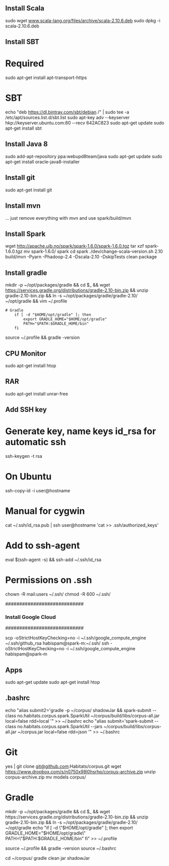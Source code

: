 ## Install Scala
sudo wget www.scala-lang.org/files/archive/scala-2.10.6.deb
sudo dpkg -i scala-2.10.6.deb

## Install SBT
# Required
sudo apt-get install apt-transport-https
# SBT
echo "deb https://dl.bintray.com/sbt/debian /" | sudo tee -a /etc/apt/sources.list.d/sbt.list
sudo apt-key adv --keyserver hkp://keyserver.ubuntu.com:80 --recv 642AC823
sudo apt-get update
sudo apt-get install sbt

## Install Java 8
sudo add-apt-repository ppa:webupd8team/java
sudo apt-get update
sudo apt-get install oracle-java8-installer

## Install git
sudo apt-get install git

## Install mvn
... just remove everything with mvn and use spark/build/mvn

## Install Spark
wget http://apache.uib.no/spark/spark-1.6.0/spark-1.6.0.tgz
tar xzf spark-1.6.0.tgz
mv spark-1.6.0/ spark
cd spark
./dev/change-scala-version.sh 2.10
build/mvn -Pyarn -Phadoop-2.4 -Dscala-2.10 -DskipTests clean package

## Install gradle
mkdir -p ~/opt/packages/gradle && cd $_ && wget https://services.gradle.org/distributions/gradle-2.10-bin.zip && unzip gradle-2.10-bin.zip && ln -s ~/opt/packages/gradle/gradle-2.10/ ~/opt/gradle && vim ~/.profile
```
# Gradle
	if [ -d "$HOME/opt/gradle" ]; then
	    export GRADLE_HOME="$HOME/opt/gradle"
	    PATH="$PATH:$GRADLE_HOME/bin"
	fi
```
source ~/.profile && gradle -version

## CPU Monitor
sudo apt-get install htop

## RAR
sudo apt-get install unrar-free


## Add SSH key 
# Generate key, name keys id_rsa for automatic ssh
ssh-keygen -t rsa

# On Ubuntu
ssh-copy-id -i user@hostname

# Manual for cygwin
cat ~/.ssh/id_rsa.pub | ssh user@hostname 'cat >> .ssh/authorized_keys'

# Add to ssh-agent
eval $(ssh-agent -s) && ssh-add ~/.ssh/id_rsa

# Permissions on .ssh
chown -R mail:users ~/.ssh/
chmod -R 600 ~/.ssh/

############################
### Install Google Cloud ###
############################

scp -oStrictHostKeyChecking=no -i ~/.ssh/google_compute_engine ~/.ssh/github_rsa habispam@spark-m:~/.ssh/
ssh -oStrictHostKeyChecking=no -i ~/.ssh/google_compute_engine habispam@spark-m

## Apps
sudo apt-get update
sudo apt-get install htop

## .bashrc 
echo "alias submit2='gradle -p ~/corpus/ shadowJar && spark-submit --class no.habitats.corpus.spark.SparkUtil ~/corpus/build/libs/corpus-all.jar local=false rdd=local '" >> ~/.bashrc
echo "alias submit='spark-submit --class no.habitats.corpus.spark.SparkUtil --jars ~/corpus/build/libs/corpus-all.jar ~/corpus.jar local=false rdd=json '" >> ~/.bashrc

# Git
yes | git clone git@github.com:Habitats/corpus.git
wget https://www.dropbox.com/s/n0750x98l0hsrhp/corpus-archive.zip
unzip corpus-archive.zip
mv models corpus/

# Gradle
mkdir -p ~/opt/packages/gradle && cd $_ && wget https://services.gradle.org/distributions/gradle-2.10-bin.zip && unzip gradle-2.10-bin.zip && ln -s ~/opt/packages/gradle/gradle-2.10/ ~/opt/gradle 
echo "if [ -d \"$HOME/opt/gradle\" ]; then
    export GRADLE_HOME=\"$HOME/opt/gradle\"
    PATH=\"$PATH:$GRADLE_HOME/bin\"
fi" >> ~/.profile

source ~/.profile && gradle -version
source ~/.bashrc

cd ~/corpus/ 
gradle clean jar shadowJar